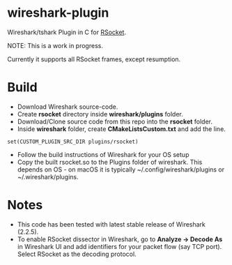 # wireshark-plugin

Wireshark/tshark Plugin in C for [RSocket](https://github.com/ReactiveSocket/reactivesocket).

NOTE: This is a work in progress.

Currently it supports all RSocket frames, except resumption.

# Build

- Download Wireshark source-code.
- Create __rsocket__ directory inside __wireshark/plugins__ folder.
- Download/Clone source code from this repo into the __rsocket__ folder.
- Inside __wireshark__ folder, create __CMakeListsCustom.txt__ and add the line.
```
set(CUSTOM_PLUGIN_SRC_DIR plugins/rsocket)
```
- Follow the build instructions of Wireshark for your OS setup
- Copy the built rsocket.so to the Plugins folder of wireshark. This depends on OS - on macOS it is typically ~/.config/wireshark/plugins or ~/.wireshark/plugins.

# Notes

- This code has been tested with latest stable release of Wireshark (2.2.5).
- To enable RSocket dissector in Wireshark, go to __Analyze -> Decode As__ in Wireshark UI and add identifiers for your packet flow (say TCP port). Select RSocket as the decoding protocol.

